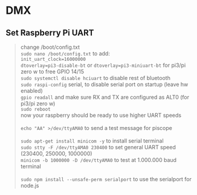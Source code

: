 # DMX

## Set Raspberry Pi UART
>change /boot/config.txt
><br> `sudo nano /boot/config.txt` to add:
><br> `init_uart_clock=16000000`
><br> `dtoverlay=pi3-disable-bt` or `dtoverlay=pi3-miniuart-bt` for pi3/pi zero w to free GPIO 14/15
><br> `sudo systemctl disable hciuart` to disable rest of bluetooth
><br> `sudo raspi-config` serial, to disable serial port on startup (leave hw enabled)
><br> `gpio readall` and make sure RX and TX are configured as ALT0 (for pi3/pi zero w)
><br> `sudo reboot`
><br> now your raspberry should be ready to use higher UART speeds
><br>
><br> `echo "AA" >/dev/ttyAMA0` to send a test message for piscope
><br>
><br> `sudo apt-get install minicom -y` to install serial terminal
><br> `sudo stty -F /dev/ttyAMA0 230400` to set general UART speed (230400, 250000, 1000000)
><br> `minicom -b 1000000 -D /dev/ttyAMA0` to test at 1.000.000 baud terminal
><br>
><br> `sudo npm install --unsafe-perm serialport` to use the serialport for node.js
